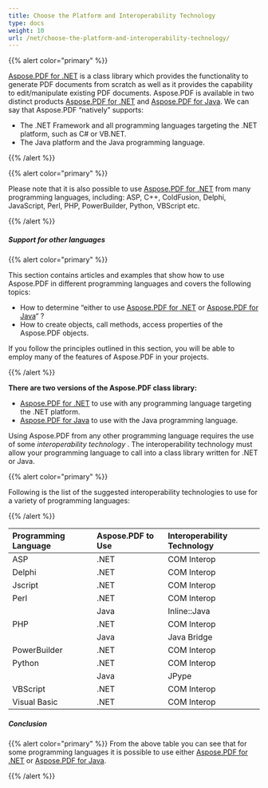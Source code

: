 ```yaml
---
title: Choose the Platform and Interoperability Technology
type: docs
weight: 10
url: /net/choose-the-platform-and-interoperability-technology/
---
```


{{% alert color="primary" %}}

[Aspose.PDF for .NET](/pdf/net/) is a class library which provides the functionality to generate PDF documents from scratch as well as it provides the capability to edit/manipulate existing PDF documents. Aspose.PDF is available in two distinct products [Aspose.PDF for .NET](/pdf/net/) and [Aspose.PDF for Java](/pdf/java/). We can say that Aspose.PDF “natively” supports:

- The .NET Framework and all programming languages targeting the .NET platform, such as C# or VB.NET.
- The Java platform and the Java programming language.

{{% /alert %}}


{{% alert color="primary" %}}

Please note that it is also possible to use [Aspose.PDF for .NET](/pdf/net/) from many programming languages, including: ASP, C++, ColdFusion, Delphi, JavaScript, Perl, PHP, PowerBuilder, Python, VBScript etc.

{{% /alert %}}

##### **Support for other languages**

{{% alert color="primary" %}}

This section contains articles and examples that show how to use Aspose.PDF in different programming languages and covers the following topics:

- How to determine “either to use [Aspose.PDF for .NET](/pdf/net/) or [Aspose.PDF for Java](pdf/java/)“ ?
- How to create objects, call methods, access properties of the Aspose.PDF objects.

If you follow the principles outlined in this section, you will be able to employ many of the features of Aspose.PDF in your projects.

{{% /alert %}}

**There are two versions of the Aspose.PDF class library:**

- [Aspose.PDF for .NET](/pdf/net/) to use with any programming language targeting the .NET platform.
- [Aspose.PDF for Java](/pdf/java/) to use with the Java programming language.

Using Aspose.PDF from any other programming language requires the use of some *interoperability technology* . The interoperability technology must allow your programming language to call into a class library written for .NET or Java.

{{% alert color="primary" %}}

Following is the list of the suggested interoperability technologies to use for a variety of programming languages:

{{% /alert %}}

|**Programming Language** |**Aspose.PDF to Use** |**Interoperability Technology** |
| :- | :- | :- |
|ASP |.NET |COM Interop |
|Delphi |.NET |COM Interop |
|Jscript |.NET |COM Interop |
|Perl |.NET |COM Interop |
| |Java |Inline::Java |
|PHP |.NET |COM Interop |
| |Java |Java Bridge |
|PowerBuilder |.NET |COM Interop |
|Python |.NET |COM Interop |
| |Java |JPype |
|VBScript |.NET |COM Interop |
|Visual Basic |.NET |COM Interop |
##### **Conclusion**

{{% alert color="primary" %}}
From the above table you can see that for some programming languages it is possible to use either [Aspose.PDF for .NET](/pdf/net/) or [Aspose.PDF for Java](/pdf/java/).

{{% /alert %}}
